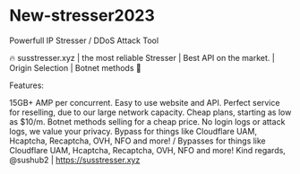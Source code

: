 # New-stresser2023
Powerfull IP Stresser / DDoS Attack Tool

🔥 susstresser.xyz | the most reliable Stresser | Best API on the market. | Origin Selection | Botnet methods 🚰

Features:

15GB+ AMP per concurrent.
Easy to use website and API.
Perfect service for reselling, due to our large network capacity.
Cheap plans, starting as low as $10/m.
Botnet methods selling for a cheap price.
No login logs or attack logs, we value your privacy.
Bypass for things like Cloudflare UAM, Hcaptcha, Recaptcha, OVH, NFO and more! / Bypasses for things like Cloudflare UAM, Hcaptcha, Recaptcha, OVH, NFO and more!
Kind regards, @sushub2 | https://susstresser.xyz
